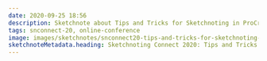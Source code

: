 ```yaml
---
date: 2020-09-25 18:56
description: Sketchnote about Tips and Tricks for Sketchnoting in ProCreate
tags: snconnect-20, online-conference
image: images/sketchnotes/snconnect20-tips-and-tricks-for-sketchnoting-in-procreate-small.jpg
sketchnoteMetadata.heading: Sketchnoting Connect 2020: Tips and Tricks for Sketchnoting in ProCreate
---
```

